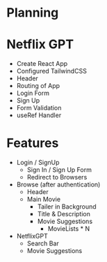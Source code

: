 # Planning

# Netflix GPT

- Create React App
- Configured TailwindCSS
- Header
- Routing of App
- Login Form 
- Sign Up
- Form Validation
- useRef Handler

# Features
- Login / SignUp
    - Sign In / Sign Up Form
    - Redirect to Browsers
- Browse (after authentication)
    - Header
    - Main Movie
        - Tailer in Background
        - Title & Description
        - Movie Suggestions
            - MovieLists * N
- NetflixGPT
    - Search Bar
    - Movie Suggestions